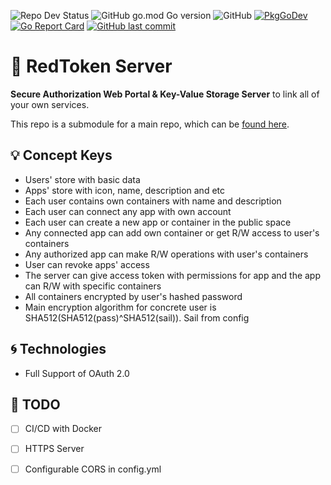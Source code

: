 ![Repo Dev Status](https://img.shields.io/badge/status-in%20dev-%23f44336)
![GitHub go.mod Go version](https://img.shields.io/github/go-mod/go-version/jkulvichs-sandbox/red-token-server)
![GitHub](https://img.shields.io/github/license/jkulvichs-sandbox/red-token-server)
[![PkgGoDev](https://pkg.go.dev/badge/github.com/jkulvichs-sandbox/red-token-server)](https://pkg.go.dev/github.com/jkulvichs-sandbox/red-token-server)
[![Go Report Card](https://goreportcard.com/badge/github.com/jkulvichs-sandbox/red-token-server)](https://goreportcard.com/report/github.com/jkulvichs-sandbox/red-token-server)
[![GitHub last commit](https://img.shields.io/github/last-commit/jkulvichs-sandbox/red-token-server)](https://github.com/jkulvichs-sandbox/red-token-server/commits/master)

# :closed_lock_with_key: RedToken Server

**Secure Authorization Web Portal & Key-Value Storage Server** to link all of your own services.

This repo is a submodule for a main repo, which can be [found here](https://github.com/jkulvichs-sandbox/red-token).

## :bulb: Concept Keys

- Users' store with basic data
- Apps' store with icon, name, description and etc
- Each user contains own containers with name and description
- Each user can connect any app with own account
- Each user can create a new app or container in the public space
- Any connected app can add own container or get R/W access to user's containers
- Any authorized app can make R/W operations with user's containers 
- User can revoke apps' access
- The server can give access token with permissions for app and the app can R/W with specific containers
- All containers encrypted by user's hashed password
- Main encryption algorithm for concrete user is SHA512(SHA512(pass)^SHA512(sail)). Sail from config 

## :cyclone: Technologies

- Full Support of OAuth 2.0

## :notebook: TODO

- [ ] CI/CD with Docker
- [ ] HTTPS Server
- [ ] Configurable CORS in config.yml

